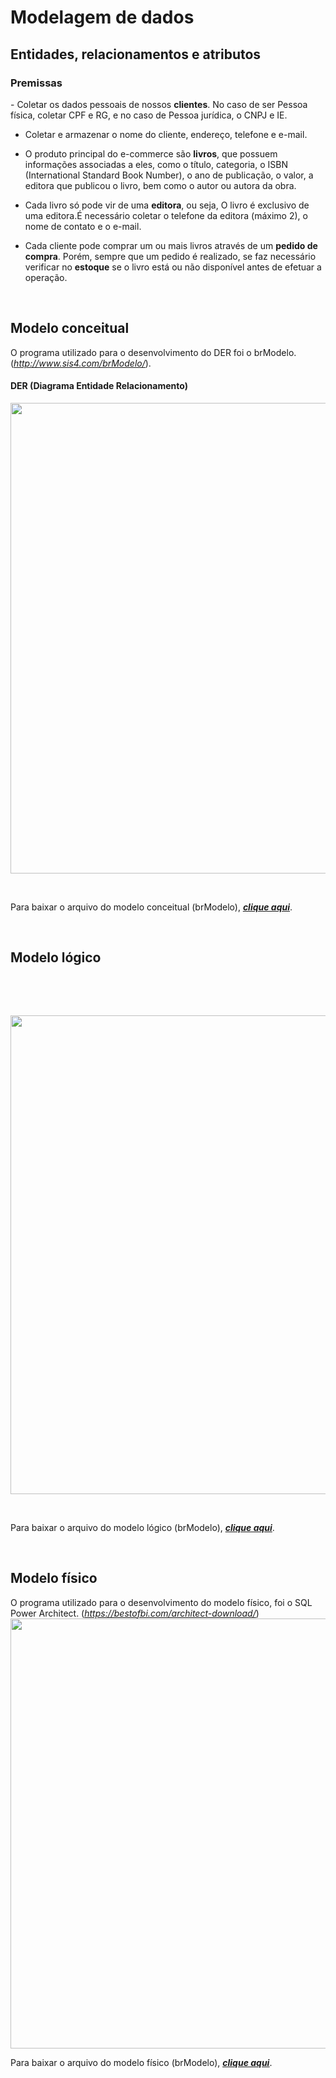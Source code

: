 <h1>Modelagem de dados</h1>
<h2>Entidades, relacionamentos e atributos</h2>
<h3>Premissas</h3>
- Coletar os dados pessoais de nossos <b>clientes</b>. No caso de ser Pessoa física, coletar CPF e RG, e no caso de Pessoa jurídica, o CNPJ e IE.

- Coletar e armazenar o nome do cliente, endereço, telefone e e-mail.

- O produto principal do e-commerce são <b>livros</b>, que possuem informações associadas a eles, como o título, categoria, o ISBN (International Standard Book Number), o ano de publicação, o valor, a editora que publicou o livro, bem como o autor ou autora da obra.

- Cada livro só pode vir de uma <b>editora</b>, ou seja, O livro é exclusivo de uma editora.É necessário coletar o telefone da editora (máximo 2), o nome de contato e o e-mail.

- Cada cliente pode comprar um ou mais livros através de um <b>pedido de compra</b>. Porém, sempre que um pedido é realizado, se faz necessário verificar no <b>estoque</b> se o livro está ou não disponível antes de efetuar a operação.

&nbsp;
<h2>Modelo conceitual</h2>
O programa utilizado para o desenvolvimento do DER foi o brModelo. (<a href="http://www.sis4.com/brModelo/" target="_blank" rel="nofollow noopener noreferrer"><span style="text-decoration: underline;"><em>http://www.sis4.com/brModelo/</em></span></a>).
<h4></h4>
<h4>DER (Diagrama Entidade Relacionamento)</h4>
<img class="aligncenter wp-image-18450 size-full" src="https://www.makerzine.com.br/wp-content/uploads/2022/12/DER_livraria.png" alt="" width="934" height="753" />

&nbsp;

Para baixar o arquivo do modelo conceitual (brModelo), <strong><a href="https://github.com/rodrigorissettoterra/Modelagem-de-dados/blob/main/Conceitual_livraria.brM3" target="_blank" rel="nofollow noopener noreferrer"><span style="text-decoration: underline;"><em>clique aqui</em></span></a></strong>.

&nbsp;
<h2 class="course-header-banner-title" aria-label="Curso de Modelagem de banco de dados relacional: modelagem lógica e física"><strong>Modelo lógico</strong></h2>
&nbsp;

&nbsp;

<img class="aligncenter wp-image-18455 size-full" src="https://www.makerzine.com.br/wp-content/uploads/2022/12/Modelagem_logica.png" alt="" width="975" height="766" />

&nbsp;

Para baixar o arquivo do modelo lógico (brModelo), <strong><a href="https://github.com/rodrigorissettoterra/Modelagem-de-dados/blob/main/L%C3%B3gico_livraria.brM3" target="_blank" rel="nofollow noopener noreferrer"><em>clique aqui</em></a></strong>.

&nbsp;
<h2 class="course-header-banner-title" aria-label="Curso de Modelagem de banco de dados relacional: modelagem lógica e física"><strong>Modelo físico</strong></h2>
O programa utilizado para o desenvolvimento do modelo físico, foi o SQL Power Architect. (<a href="https://bestofbi.com/architect-download/" target="_blank" rel="nofollow noopener noreferrer"><span style="text-decoration: underline;"><em>https://bestofbi.com/architect-download/</em></span></a>)

<img class="aligncenter wp-image-18457 size-full" src="https://www.makerzine.com.br/wp-content/uploads/2022/12/Modelagem_fisica.png" alt="" width="1186" height="688" />

Para baixar o arquivo do modelo físico (brModelo), <a href="https://github.com/rodrigorissettoterra/Modelagem-de-dados/blob/main/F%C3%ADsico_livraria.architect%7E" target="_blank" rel="nofollow noopener noreferrer"><strong><span style="text-decoration: underline;"><em>clique aqui</em></span></strong></a>.
